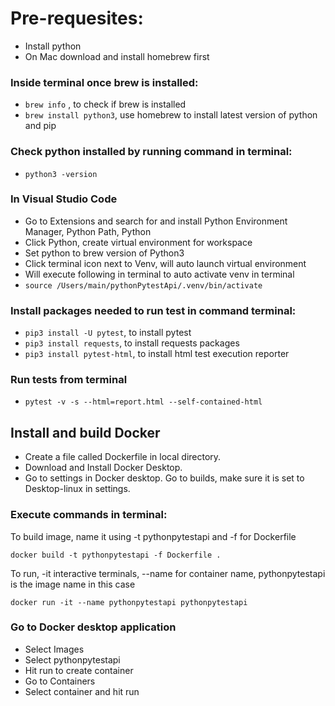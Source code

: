 # Pre-requesites:
- Install python
- On Mac download and install homebrew first

### Inside terminal once brew is installed:
- `brew info` , to check if brew is installed
- `brew install python3`, use homebrew to install latest version of python and pip

### Check python installed by running command in terminal:
- `python3 -version`

### In Visual Studio Code
- Go to Extensions and search for and install Python Environment Manager, Python Path, Python
- Click Python, create virtual environment for workspace
- Set python to brew version of Python3
- Click terminal icon next to Venv, will auto launch virtual environment
- Will execute following in terminal to auto activate venv in terminal
- `source /Users/main/pythonPytestApi/.venv/bin/activate`

### Install packages needed to run test in command terminal:
- `pip3 install -U pytest`, to install pytest
- `pip3 install requests`, to install requests packages
- `pip3 install pytest-html`, to install html test execution reporter

### Run tests from terminal
- `pytest -v -s --html=report.html --self-contained-html`

## Install and build Docker
- Create a file called Dockerfile in local directory.
- Download and Install Docker Desktop.
- Go to settings in Docker desktop. Go to builds, make sure it is set to Desktop-linux in settings.

### Execute commands in terminal:

To build image, name it using -t pythonpytestapi and -f for Dockerfile 

`docker build -t pythonpytestapi -f Dockerfile .` 

To run, -it interactive terminals, --name for container name, pythonpytestapi is the image name in this case

`docker run -it --name pythonpytestapi pythonpytestapi` 

### Go to Docker desktop application
- Select Images 
- Select pythonpytestapi 
- Hit run to create container
- Go to Containers
- Select container and hit run